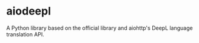 # aiodeepl
A Python library based on the official library and aiohttp's DeepL language translation API.
